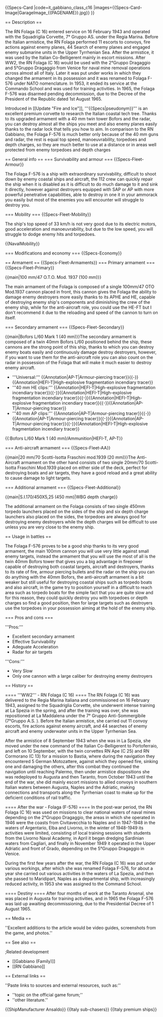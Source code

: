 {{Specs-Card
|code=it_gabbiano_class_c16
|images={{Specs-Card-Image|GarageImage_{{PAGENAME}}.jpg}}
}}

== Description ==
<!-- ''In the first part of the description, cover the history of the ship's creation and military application. In the second part, tell the reader about using this ship in the game. Add a screenshot: if a beginner player has a hard time remembering vehicles by name, a picture will help them identify the ship in question.'' -->
The RN Folaga (C 16) entered service on 16 February 1943 and operated with the Squadriglia Corvette, 7° Gruppo AS. under the Regia Marina. Before the Italian armistice, the RN Folaga performed 11 escorts to convoys, fire actions against enemy planes, 44 Search of enemy planes and engaged enemy submarine units in the Upper Tyrrhenian Sea. After the armistice, it was used by the Italian Co-Belligerent mainly in escort missions. After WW2, the RN Folaga (C 16) would be used with the 2°Gruppo Dragaggio and 5°Gruppo Dragaggio from Venice for naval mine removal operations across almost all of Italy. Later it was put under works in which they changed the armament in its possession and it was renamed to Folaga F-576 under NATO nomenclature. In 1953, it ended its service at the Commando School and was used for training activities. In 1965, the Folaga F-576 was disarmed pending decommission, due to the Decree of the President of the Republic dated 1st August 1965.

Introduced in [[Update "Fire and Ice"]], '''{{Specs|pseudonym}}''' is an excellent premium corvette to research the Italian coastal tech tree. Thanks to its upgraded armament with a 40 mm twin tower Bofors and the radar, you can destroy almost all the ships you meet and also enemy planes easily thanks to the radar lock that tells you how to aim. In comparison to the RN Gabbiano, the Folaga F-576 is much better only because of the 40 mm guns and radar, the rest is equal top speed, manoeuvrability, torpedoes and depth charges, so they are much better to use at a distance or in areas well protected from enemy torpedoes and depth charges

== General info ==
=== Survivability and armour ===
{{Specs-Fleet-Armour}}
<!-- ''Talk about the vehicle's armour. Note the most well-defended and most vulnerable zones, e.g. the ammo magazine. Evaluate the composition of components and assemblies responsible for movement and manoeuvrability. Evaluate the survivability of the primary and secondary armaments separately. Don't forget to mention the size of the crew, which plays an important role in fleet mechanics. Save tips on preserving survivability for the "Usage in battles" section. If necessary, use a graphical template to show the most well-protected or most vulnerable points in the armour.'' -->
The  Folaga F-576 is a ship with extraordinary survivability, difficult to shoot down by enemy coastal ships and aircraft, the 112 crew can quickly repair the ship when it is disabled as it is difficult to do much damage to it and sink it directly, however against destroyers equipped with SAP or AP with more powerful penetrative capabilities, able to destroy in one it in your ammorack you easily but most of the enemies you will encounter will struggle to destroy you.

=== Mobility ===
{{Specs-Fleet-Mobility}}
<!-- ''Write about the ship's mobility. Evaluate its power and manoeuvrability, rudder rerouting speed, stopping speed at full tilt, with its maximum forward and reverse speed.'' -->
The ship's top speed of 33 km/h is not very good due to its electric motors, good acceleration and manoeuvrability, but due to the low speed, you will struggle to dodge enemy hits and torpedoes.

{{NavalMobility}}

=== Modifications and economy ===
{{Specs-Economy}}

== Armament ==
{{Specs-Fleet-Armaments}}
=== Primary armament ===
{{Specs-Fleet-Primary}}
<!-- ''Provide information about the characteristics of the primary armament. Evaluate their efficacy in battle based on their reload speed, ballistics and the capacity of their shells. Add a link to the main article about the weapon: <code><nowiki>{{main|Weapon name (calibre)}}</nowiki></code>. Broadly describe the ammunition available for the primary armament, and provide recommendations on how to use it and which ammunition to choose.'' -->
{{main|100 mm/47 O.T.O. Mod. 1937 (100 mm)}}

The main armament of the Folaga  is composed of a single 100mm/47 OTO Mod.1937 cannon placed in front, this cannon gives the Folaga the ability to damage enemy destroyers more easily thanks to its APHE and HE, capable of destroying enemy ship's components and diminishing the crew of the enemy ship, while for the anti-aircraft role, you could use the HE-FT but I don't recommend it due to the reloading and speed of the cannon to turn on itself.

=== Secondary armament ===
{{Specs-Fleet-Secondary}}
<!-- ''Some ships are fitted with weapons of various calibres. Secondary armaments are defined as weapons chosen with the control <code>Select secondary weapon</code>. Evaluate the secondary armaments and give advice on how to use them. Describe the ammunition available for the secondary armament. Provide recommendations on how to use them and which ammunition to choose. Remember that any anti-air armament, even heavy calibre weapons, belong in the next section. If there is no secondary armament, remove this section.'' -->
{{main|Bofors L/60 Mark 1 (40 mm)}}The secondary armament is composed of a twin 40mm Bofors L/60 positioned behind the ship, these cannons are the strong point of this ship, thanks to which you can destroy enemy boats easily and continuously damage destroy destroyers, however, if you want to use them for the anti-aircraft role you can also count on the radar in possession of the Folaga that will make it much easier to destroy enemy aircraft.

* '''Universal:''' {{Annotation|AP-T|Armour-piercing tracer}}{{-}}{{Annotation|HEFI-T|High-explosive fragmentation incendiary tracer}}
* '''40 mm HE clips:''' {{Annotation|HEFI-T|High-explosive fragmentation incendiary tracer}}{{-}}{{Annotation|HEFI-T|High-explosive fragmentation incendiary tracer}}{{-}}{{Annotation|HEFI-T|High-explosive fragmentation incendiary tracer}}{{-}}{{Annotation|AP-T|Armour-piercing tracer}}
* '''40 mm AP clips:''' {{Annotation|AP-T|Armour-piercing tracer}}{{-}}{{Annotation|AP-T|Armour-piercing tracer}}{{-}}{{Annotation|AP-T|Armour-piercing tracer}}{{-}}{{Annotation|HEFI-T|High-explosive fragmentation incendiary tracer}}

{{:Bofors L/60 Mark 1 (40 mm)/Ammunition|HEFI-T, AP-T}}

=== Anti-aircraft armament ===
{{Specs-Fleet-AA}}
<!-- ''An important part of the ship's armament responsible for air defence. Anti-aircraft armament is defined by the weapon chosen with the control <code>Select anti-aircraft weapons</code>. Talk about the ship's anti-air cannons and machine guns, the number of guns and their positions, their effective range, and about their overall effectiveness – including against surface targets. If there are no anti-aircraft armaments, remove this section.'' -->
{{main|20 mm/70 Scotti-Isotta Fraschini mod.1939 (20 mm)}}The Anti-Aircraft armament on the other hand consists of two single 20mm/70 Scotti-Isotta Fraschini Mod.1939 placed on either side of the deck, perfect for destroying boats and air targets, they have a good reload and a great ability to cause damage to light targets.

=== Additional armament ===
{{Specs-Fleet-Additional}}
<!-- ''Describe the available additional armaments of the ship: depth charges, mines, torpedoes. Talk about their positions, available ammunition and launch features such as dead zones of torpedoes. If there is no additional armament, remove this section.'' -->
{{main|S.I.170/450X5,25 (450 mm)|WBG depth charge}}

The additional armament on the Folaga consists of two single 450mm torpedo launchers placed on the sides of the ship and six depth charge launchers also placed on the sides, the torpedoes are always good for destroying enemy destroyers while the depth charges will be difficult to use unless you are very close to the enemy ship.

== Usage in battles ==
<!-- ''Describe the technique of using this ship, the characteristics of her use in a team and tips on strategy. Abstain from writing an entire guide – don't try to provide a single point of view, but give the reader food for thought. Talk about the most dangerous opponents for this vehicle and provide recommendations on fighting them. If necessary, note the specifics of playing with this vehicle in various modes (AB, RB, SB).'' -->
The Folaga F-576 proves to be a good ship thanks to its very good armament, the main 100mm cannon you will use very little against small enemy targets, instead the armament that you will use the most of all is the twin 40mm Bofors tower that gives you a big advantage in firepower capable of destroying both coastal targets, aircraft and destroyers, thanks to its rate of fire, armour piercing bullets and the radar on the ship you can do anything with the 40mm Bofors, the anti-aircraft armament is a bit weaker but still useful for destroying coastal ships such as torpedo boats and also aircraft, in the game try to position yourself in a difficult to reach area such as torpedo boats for the simple fact that you are quite slow and for this reason, they could quickly destroy you with torpedoes or depth charges so find a good position, then for large targets such as destroyers use the torpedoes in your possession aiming at the hold of the enemy ship.

=== Pros and cons ===
<!-- ''Summarise and briefly evaluate the vehicle in terms of its characteristics and combat effectiveness. Mark its pros and cons in the bulleted list. Try not to use more than 6 points for each of the characteristics. Avoid using categorical definitions such as "bad", "good" and the like - use substitutions with softer forms such as "inadequate" and "effective".'' -->
'''Pros:'''
* Excellent secondary armament
* Effective Survivability
* Adeguate Acceleration
* Radar for air targets

'''Cons:'''
* Very Slow
* Only one cannon with a large caliber for destroying enemy destroyers

== History ==
<!-- ''Describe the history of the creation and combat usage of the ship in more detail than in the introduction. If the historical reference turns out to be too long, take it to a separate article, taking a link to the article about the ship and adding a block "/History" (example: <nowiki>https://wiki.warthunder.com/(Ship-name)/History</nowiki>) and add a link to it here using the <code>main</code> template. Be sure to reference text and sources by using <code><nowiki><ref></ref></nowiki></code>, as well as adding them at the end of the article with <code><nowiki><references /></nowiki></code>. This section may also include the ship's dev blog entry (if applicable) and the in-game encyclopedia description (under <code><nowiki>=== In-game description ===</nowiki></code>, also if applicable).'' -->
==== '''WW2''' - RN Folaga (C 16) ====
The RN Folaga (C 16) was delivered to the Regia Marina Italiana and commissioned on 16 February 1943, assigned to the Squadriglia Corvette, she underwent intense training at La Spezia in the spring, and after the training was over, she was repositioned at La Maddalena under the 7° Gruppo Anti-Sommergibile (7°Gruppo A.S. ). Before the Italian armistice, she carried out 11 convoy escorts, fire actions against enemy aircraft, and 44 searches of enemy aircraft and enemy underwater units in the Upper Tyrrhenian Sea.

After the armistice of 8 September 1943 when she was in La Spezia, she moved under the new command of the Italian Co-Belligerent to Portoferraio, and left on 10 September, with the twin corvettes RN Ape (C 25) and RN Cormorano (C 13) for a mission to Bastia, where during the navigation they encountered 5 German Motozattere, against which they opened fire, sinking one and damaging the others, after this combat they continued the navigation until reaching Palermo, then under armistice dispositions she was redeployed to Augusta and then Taranto, from October 1943 until the end of the war, she did mainly escort missions to allied convoys in southern Italian waters between Augusta, Naples and the Adriatic, making connections and transports along the Tyrrhenian coast to make up for the deficient conditions of rail traffic.

==== After the war - Folaga (F-576) ====
In the post-war period, the RN Folaga (C 16) was used on missions to clear national waters of naval mines depending on the 2°Gruppo Dragaggio, the areas in which she operated in 1946 were the coasts from Civitavecchia to Naples and in 1947-1948 in the waters of Argentario, Elba and Livorno, in the winter of 1948-1949 its activities were limited, consisting of local training sessions with students from the Livorno Naval Academy, in April it began dredging Sardinian waters from Cagliari, and finally in November 1949 it operated in the Upper Adriatic and front of Grado, depending on the 5°Gruppo Dragaggio in Venice.

During the first few years after the war, the RN Folaga (C 16) was put under various workings, after which she was renamed Folaga F-576, for about a year she carried out various activities in the waters of La Spezia, and then she passed to Maridipart, Naples as a departmental ship, with increasingly reduced activity, in 1953 she was assigned to the Command School.

==== Destiny ====
After four months of work at the Taranto Arsenal, she was placed in Augusta for training activities, and in 1965 the Folaga F-576 was laid up awaiting decommissioning, due to the Presidential Decree of 1 August 1965.

== Media ==
<!-- ''Excellent additions to the article would be video guides, screenshots from the game, and photos.'' -->
''Excellent additions to the article would be video guides, screenshots from the game, and photos.''

== See also ==
<!-- ''Links to articles on the War Thunder Wiki that you think will be useful for the reader, for example:''
* ''reference to the series of the ship;''
* ''links to approximate analogues of other nations and research trees.'' -->

;Related development

* [[Gabbiano (Family)]]
* [[RN Gabbiano]]

== External links ==
<!-- ''Paste links to sources and external resources, such as:''
* ''topic on the official game forum;''
* ''other literature.'' -->
''Paste links to sources and external resources, such as:''

* ''topic on the official game forum;''
* ''other literature.''

{{ShipManufacturer Ansaldo}}
{{Italy sub-chasers}}
{{Italy premium ships}}